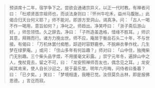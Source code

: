 > 预讲席十二年，宿学争下之。尝欲会通诸宗异义，以正一代时教。有禅者问曰：​「杜顺贤首宗祖师也，而谈法身则曰：『怀州牛吃禾，益州马腹胀。』此偈合归天台何义耶？​」师不能对。即游方至洞山，谒真净。问：​「古人一喝不作一喝用，意旨如何？​」净叱之。师趋出。净笑呼曰：​「浙子斋后游山好。​」师忽领悟。久之辞去。净曰：​「子所造虽逸格，惜缘不胜耳。​」师识其意，拜赐而行。诸方力挽出世。师不应，庵居于衡岳石头二十年，不与世接。有偈曰：​「万机休罢付痴憨，踪迹时容野鹿参。不脱麻衣拳作枕，几生梦在绿萝庵。​」或问：​「住山多年有何旨趣？​」师对曰：​「山中住，独掩柴门无别趣。三个柴头品字煨，不用援毫文彩露。​」崇宁元年冬，遍辞山中之人，曳杖竟去，留之不可，曰：​「龙安照禅师吾友也，偶念见之耳。​」龙安闻其肯来，使人自长沙迎之，居于最乐堂。明年六月晦，问侍者曰蚤暮？曰：​「已夕矣。​」笑曰：​「梦境相逢，我睡已觉。汝但莫负丛林，即是报佛恩德。​」言讫而寂。



